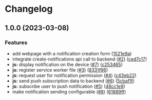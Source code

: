 # Changelog

## 1.0.0 (2023-03-08)


### Features

* add webpage with a notification creation form ([1521e9a](https://github.com/GeekyShacklebolt/simple-push-frontend/commit/1521e9ac8844ea10bb411b25f34a136626789763))
* integrate create-notifications api call to backend ([#2](https://github.com/GeekyShacklebolt/simple-push-frontend/issues/2)) ([ced7c17](https://github.com/GeekyShacklebolt/simple-push-frontend/commit/ced7c1712773d70493127092d1658ccdb6c089ce))
* **js:** display notification on the device ([#7](https://github.com/GeekyShacklebolt/simple-push-frontend/issues/7)) ([c253465](https://github.com/GeekyShacklebolt/simple-push-frontend/commit/c253465382392f384511341f54f1d8e3b8995450))
* **js:** register service worker file ([#3](https://github.com/GeekyShacklebolt/simple-push-frontend/issues/3)) ([8331f96](https://github.com/GeekyShacklebolt/simple-push-frontend/commit/8331f967037705a7f89e8781ff3cacdd1145dffb))
* **js:** request user for notification permission ([#4](https://github.com/GeekyShacklebolt/simple-push-frontend/issues/4)) ([c43eb22](https://github.com/GeekyShacklebolt/simple-push-frontend/commit/c43eb221d6e940d65b202869a9091a77e8cd855e))
* **js:** send push subscription data to backend ([#6](https://github.com/GeekyShacklebolt/simple-push-frontend/issues/6)) ([5cbaf1f](https://github.com/GeekyShacklebolt/simple-push-frontend/commit/5cbaf1fe96b8274862ca0418783db63aa9188dff))
* **js:** subscribe user to push notification ([#5](https://github.com/GeekyShacklebolt/simple-push-frontend/issues/5)) ([48cc1e9](https://github.com/GeekyShacklebolt/simple-push-frontend/commit/48cc1e96c244c8bbe43da17323ab12b35331a606))
* make notification sending configurable ([#8](https://github.com/GeekyShacklebolt/simple-push-frontend/issues/8)) ([61889ff](https://github.com/GeekyShacklebolt/simple-push-frontend/commit/61889ff045b33b770c413e586553d99bf912caac))
